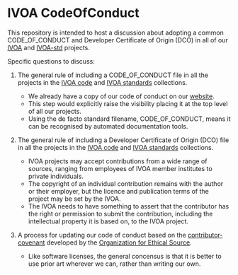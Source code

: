 # IVOA CodeOfConduct
This repository is intended to host a discussion about adopting a common CODE_OF_CONDUCT and Developer Certificate of Origin (DCO) in all of our [IVOA](https://github.com/IVOA) and [IVOA-std](https://github.com/IVOA-std) projects.

Specific questions to discuss:
1. The general rule of including a CODE_OF_CONDUCT file in all the projects in the [IVOA code](https://github.com/ivoa) and [IVOA standards](https://github.com/ivoa-std) collections.
   * We already have a copy of our code of conduct on our [website](https://www.ivoa.net/members/IVOA_Code_of_Conduct.pdf).
   * This step would explicitly raise the visibility placing it at the top level of all our projects.
   * Using the de facto standard filename, CODE_OF_CONDUCT, means it can be recognised by automated documentation tools. 

2. The general rule of including a Developer Certificate of Origin (DCO) file in all the projects in the [IVOA code](https://github.com/ivoa) and [IVOA standards](https://github.com/ivoa-std) collections.
   * IVOA projects may accept contributions from a wide range of sources, ranging from employees of IVOA member institutes to private individuals.
   * The copyright of an individual contribution remains with the author or their employer, but the licence and publication terms of the project may be set by the IVOA.
   * The IVOA needs to have something to assert that the contributor has the right or permission to submit the contribution, including the intellectual property it is based on, to the IVOA project.
   
3. A process for updating our code of conduct based on the [contributor-covenant](https://www.contributor-covenant.org/) developed by the [Organization for Ethical Source](https://github.com/EthicalSource/contributor_covenant).
   * Like software licenses, the general concensus is that it is better to use prior art wherever we can, rather than writing our own.
